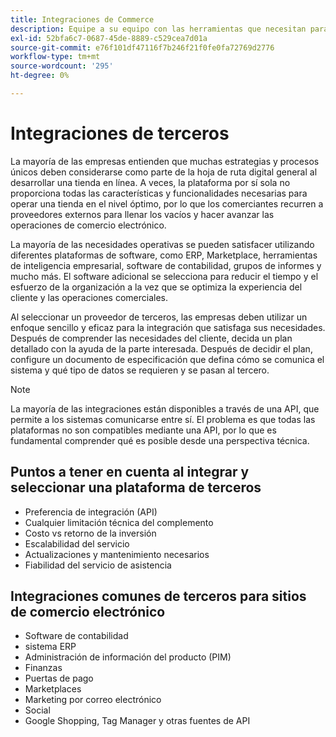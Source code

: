 ```yaml
---
title: Integraciones de Commerce
description: Equipe a su equipo con las herramientas que necesitan para deleitar a sus clientes y garantizar operaciones diarias sin problemas.
exl-id: 52bfa6c7-0687-45de-8889-c529cea7d01a
source-git-commit: e76f101df47116f7b246f21f0fe0fa72769d2776
workflow-type: tm+mt
source-wordcount: '295'
ht-degree: 0%

---
```


# Integraciones de terceros

La mayoría de las empresas entienden que muchas estrategias y procesos únicos deben considerarse como parte de la hoja de ruta digital general al desarrollar una tienda en línea. A veces, la plataforma por sí sola no proporciona todas las características y funcionalidades necesarias para operar una tienda en el nivel óptimo, por lo que los comerciantes recurren a proveedores externos para llenar los vacíos y hacer avanzar las operaciones de comercio electrónico.

La mayoría de las necesidades operativas se pueden satisfacer utilizando diferentes plataformas de software, como ERP, Marketplace, herramientas de inteligencia empresarial, software de contabilidad, grupos de informes y mucho más. El software adicional se selecciona para reducir el tiempo y el esfuerzo de la organización a la vez que se optimiza la experiencia del cliente y las operaciones comerciales.

Al seleccionar un proveedor de terceros, las empresas deben utilizar un enfoque sencillo y eficaz para la integración que satisfaga sus necesidades. Después de comprender las necesidades del cliente, decida un plan detallado con la ayuda de la parte interesada. Después de decidir el plan, configure un documento de especificación que defina cómo se comunica el sistema y qué tipo de datos se requieren y se pasan al tercero.

>[!NOTE]
>
>La mayoría de las integraciones están disponibles a través de una API, que permite a los sistemas comunicarse entre sí. El problema es que todas las plataformas no son compatibles mediante una API, por lo que es fundamental comprender qué es posible desde una perspectiva técnica.

## Puntos a tener en cuenta al integrar y seleccionar una plataforma de terceros

- Preferencia de integración (API)
- Cualquier limitación técnica del complemento
- Costo vs retorno de la inversión
- Escalabilidad del servicio
- Actualizaciones y mantenimiento necesarios
- Fiabilidad del servicio de asistencia

## Integraciones comunes de terceros para sitios de comercio electrónico

- Software de contabilidad
- sistema ERP
- Administración de información del producto (PIM)
- Finanzas
- Puertas de pago
- Marketplaces
- Marketing por correo electrónico
- Social
- Google Shopping, Tag Manager y otras fuentes de API

